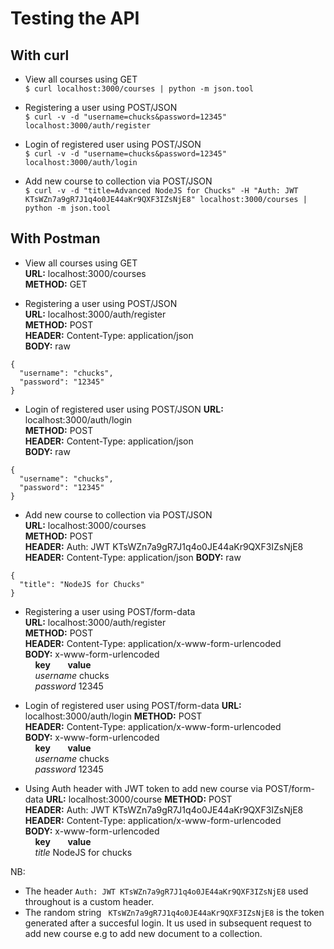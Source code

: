 # Testing the API
## With curl
* View all courses using GET  
`$ curl localhost:3000/courses | python -m json.tool`  

* Registering a user using POST/JSON  
`$ curl -v -d "username=chucks&password=12345" localhost:3000/auth/register`  

* Login of registered user  using POST/JSON  
`$ curl -v -d "username=chucks&password=12345" localhost:3000/auth/login`    

* Add new course to collection via POST/JSON  
`$ curl -v -d "title=Advanced NodeJS for Chucks" -H "Auth: JWT KTsWZn7a9gR7J1q4o0JE44aKr9QXF3IZsNjE8" localhost:3000/courses | python -m json.tool`   

## With Postman
* View all courses using GET  
  __URL:__ localhost:3000/courses  
  __METHOD:__ GET

* Registering a user using POST/JSON  
  __URL:__ localhost:3000/auth/register  
  __METHOD:__ POST  
  __HEADER:__ Content-Type: application/json  
  __BODY:__ raw  
```
{
  "username": "chucks",
  "password": "12345"
}
``` 

* Login of registered user  using POST/JSON
  __URL:__ localhost:3000/auth/login   
  __METHOD:__ POST  
  __HEADER:__ Content-Type: application/json  
  __BODY:__ raw  
```
{
  "username": "chucks",
  "password": "12345"
}
```

* Add new course to collection via POST/JSON  
 __URL:__ localhost:3000/courses   
  __METHOD:__ POST  
  __HEADER:__ Auth: JWT KTsWZn7a9gR7J1q4o0JE44aKr9QXF3IZsNjE8  
  __HEADER:__ Content-Type: application/json
  __BODY:__ raw  
```
{
  "title": "NodeJS for Chucks"
}
```  

* Registering a user using POST/form-data  
  __URL:__  localhost:3000/auth/register  
  __METHOD:__ POST  
  __HEADER:__ Content-Type: application/x-www-form-urlencoded  
  __BODY:__   x-www-form-urlencoded   
    &nbsp; &nbsp; __key__ &nbsp;  &nbsp; &nbsp;  __value__  
    &nbsp; &nbsp;  _username_  chucks  
    &nbsp; &nbsp; _password_  12345  

* Login of registered user  using POST/form-data
  __URL:__  localhost:3000/auth/login
  __METHOD:__ POST  
  __HEADER:__ Content-Type: application/x-www-form-urlencoded  
  __BODY:__   x-www-form-urlencoded   
    &nbsp; &nbsp; __key__ &nbsp;  &nbsp; &nbsp;  __value__  
    &nbsp; &nbsp;  _username_  chucks  
    &nbsp; &nbsp; _password_  12345  

* Using Auth header with JWT token to add new course via POST/form-data 
  __URL:__  localhost:3000/course
  __METHOD:__ POST  
  __HEADER:__ Auth: JWT KTsWZn7a9gR7J1q4o0JE44aKr9QXF3IZsNjE8
  __HEADER:__ Content-Type: application/x-www-form-urlencoded  
  __BODY:__   x-www-form-urlencoded   
    &nbsp; &nbsp; __key__ &nbsp;  &nbsp; &nbsp;  __value__  
    &nbsp; &nbsp;  _title_  NodeJS for chucks 
    
NB: 
  * The header `Auth: JWT KTsWZn7a9gR7J1q4o0JE44aKr9QXF3IZsNjE8` used throughout is a custom header.  
  * The random string ` KTsWZn7a9gR7J1q4o0JE44aKr9QXF3IZsNjE8` is the token generated after a succesful login. It us used in subsequent request to add new course e.g to add new document to a collection.
  